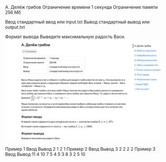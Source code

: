 A. Делёж грибов
Ограничение времени	1 секунда
Ограничение памяти	256 Мб

Ввод	стандартный ввод или input.txt
Вывод	стандартный вывод или output.txt


Формат вывода
Выведите максимальную радость Васи.
![alt text](<Снимок экрана 2025-10-02 в 21.58.59.png>)

Пример 1
Ввод
Вывод
2
1 2
1
Пример 2
Ввод
Вывод
3
2 2 2
2
Пример 3
Ввод
Вывод
11
4 10 7 5 4 5 3 8 3 2 5
10